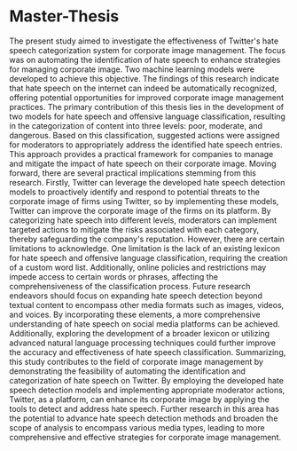 # Master-Thesis

The present study aimed to investigate the effectiveness of Twitter's hate speech categorization system for corporate image management. The focus was on automating the identification of hate speech to enhance strategies for managing corporate image. Two machine learning models were developed to achieve this objective. The findings of this research indicate that hate speech on the internet can indeed be automatically recognized, offering potential opportunities for improved corporate image management practices.
The primary contribution of this thesis lies in the development of two models for hate speech and offensive language classification, resulting in the categorization of content into three levels: poor, moderate, and dangerous. Based on this classification, suggested actions
were assigned for moderators to appropriately address the identified hate speech entries. This approach provides a practical framework for companies to manage and mitigate the impact of hate speech on their corporate image.
Moving forward, there are several practical implications stemming from this research. Firstly, Twitter can leverage the developed hate speech detection models to proactively identify and respond to potential threats to the corporate image of firms using Twitter, so by implementing these models, Twitter can improve the corporate image of the firms on its platform. By categorizing hate speech into different levels, moderators can implement targeted actions to mitigate the risks associated with each category, thereby safeguarding the company's reputation.
However, there are certain limitations to acknowledge. One limitation is the lack of an existing lexicon for hate speech and offensive language classification, requiring the creation of a custom word list. Additionally, online policies and restrictions may impede access to certain words or phrases, affecting the comprehensiveness of the classification process.
Future research endeavors should focus on expanding hate speech detection beyond textual content to encompass other media formats such as images, videos, and voices. By incorporating these elements, a more comprehensive understanding of hate speech on social media platforms can be achieved. Additionally, exploring the development of a broader lexicon or utilizing advanced natural language processing techniques could further improve the accuracy and effectiveness of hate speech classification.
Summarizing, this study contributes to the field of corporate image management by demonstrating the feasibility of automating the identification and categorization of hate speech on Twitter. By employing the developed hate speech detection models and implementing appropriate moderator actions, Twitter, as a platform, can enhance its corporate image by applying the tools to detect and address hate speech. Further research in this area has the potential to advance hate speech detection methods and broaden the scope of analysis to encompass various media types, leading to more comprehensive and effective strategies for corporate image management.
